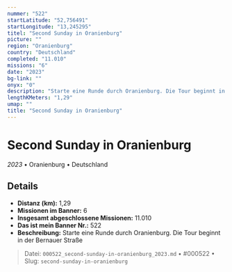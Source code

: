 ```yaml
---
nummer: "522"
startLatitude: "52,756491"
startLongitude: "13,245295"
titel: "Second Sunday in Oranienburg"
picture: ""
region: "Oranienburg"
country: "Deutschland"
completed: "11.010"
missions: "6"
date: "2023"
bg-link: ""
onyx: "0"
description: "Starte eine Runde durch Oranienburg. Die Tour beginnt in der Bernauer Straße"
lengthKMeters: "1,29"
umap: ""
title: "Second Sunday in Oranienburg"
---
```

# Second Sunday in Oranienburg

*2023* • Oranienburg • Deutschland



## Details
- **Distanz (km):** 1,29
- **Missionen im Banner:** 6
- **Insgesamt abgeschlossene Missionen:** 11.010
- **Das ist mein Banner Nr.:** 522
- **Beschreibung:** Starte eine Runde durch Oranienburg. Die Tour beginnt in der Bernauer Straße



> Datei: `000522_second-sunday-in-oranienburg_2023.md` • #000522 • Slug: `second-sunday-in-oranienburg`
